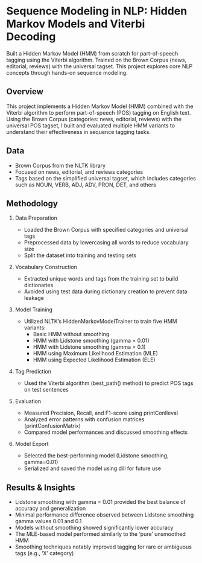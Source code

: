# Sequence Modeling in NLP: Hidden Markov Models and Viterbi Decoding
Built a Hidden Markov Model (HMM) from scratch for part-of-speech tagging using the Viterbi algorithm. Trained on the Brown Corpus (news, editorial, reviews) with the universal tagset. This project explores core NLP concepts through hands-on sequence modeling.

## Overview
This project implements a Hidden Markov Model (HMM) combined with the Viterbi algorithm to perform part-of-speech (POS) tagging on English text. Using the Brown Corpus (categories: news, editorial, reviews) with the universal POS tagset, I built and evaluated multiple HMM variants to understand their effectiveness in sequence tagging tasks.

## Data
- Brown Corpus from the NLTK library
- Focused on news, editorial, and reviews categories
- Tags based on the simplified universal tagset, which includes categories such as NOUN, VERB, ADJ, ADV, PRON, DET, and others

## Methodology
1. Data Preparation
   - Loaded the Brown Corpus with specified categories and universal tags
   - Preprocessed data by lowercasing all words to reduce vocabulary size
   - Split the dataset into training and testing sets

2. Vocabulary Construction
   - Extracted unique words and tags from the training set to build dictionaries
   - Avoided using test data during dictionary creation to prevent data leakage

3. Model Training
   - Utilized NLTK’s HiddenMarkovModelTrainer to train five HMM variants:
     - Basic HMM without smoothing
     - HMM with Lidstone smoothing (gamma = 0.01)
     - HMM with Lidstone smoothing (gamma = 0.1)
     - HMM using Maximum Likelihood Estimation (MLE)
     - HMM using Expected Likelihood Estimation (ELE)

4. Tag Prediction
   - Used the Viterbi algorithm (best_path() method) to predict POS tags on test sentences

5. Evaluation
   - Measured Precision, Recall, and F1-score using printConlleval
   - Analyzed error patterns with confusion matrices (printConfusionMatrix)
   - Compared model performances and discussed smoothing effects

6. Model Export
   - Selected the best-performing model (Lidstone smoothing, gamma=0.01)
   - Serialized and saved the model using dill for future use

## Results & Insights
- Lidstone smoothing with gamma = 0.01 provided the best balance of accuracy and generalization
- Minimal performance difference observed between Lidstone smoothing gamma values 0.01 and 0.1
- Models without smoothing showed significantly lower accuracy
- The MLE-based model performed similarly to the ‘pure’ unsmoothed HMM
- Smoothing techniques notably improved tagging for rare or ambiguous tags (e.g., ‘X’ category)









